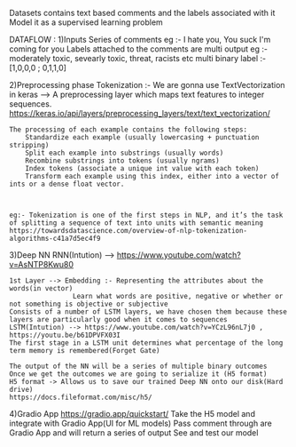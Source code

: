 Datasets contains text based comments and the labels associated with it
Model it as a supervised learning problem

DATAFLOW :
1)Inputs
    Series of comments
    eg :- I hate you, You suck I'm coming for you
    Labels attached to the comments are multi output
    eg :- moderately toxic, sevearly toxic, threat, racists etc
    multi binary label :- [1,0,0,0 ; 0,1,1,0]

2)Preprocessing phase
    Tokenization :- We are gonna use TextVectorization in keras --> A preprocessing layer which maps text features to integer sequences.
    https://keras.io/api/layers/preprocessing_layers/text/text_vectorization/

    The processing of each example contains the following steps:
        Standardize each example (usually lowercasing + punctuation stripping)
        Split each example into substrings (usually words)
        Recombine substrings into tokens (usually ngrams)
        Index tokens (associate a unique int value with each token)
        Transform each example using this index, either into a vector of ints or a dense float vector.

    

    eg:- Tokenization is one of the first steps in NLP, and it’s the task of splitting a sequence of text into units with semantic meaning
    https://towardsdatascience.com/overview-of-nlp-tokenization-algorithms-c41a7d5ec4f9
 

    

3)Deep NN
    RNN(Intution) --> https://www.youtube.com/watch?v=AsNTP8Kwu80

    1st Layer --> Embedding :- Representing the attributes about the words(in vector)
                    Learn what words are positive, negative or whether or not something is objective or subjective
    Consists of a number of LSTM layers, we have chosen them because these layers are particularly good when it comes to sequences
    LSTM(Intution) --> https://www.youtube.com/watch?v=YCzL96nL7j0 , https://youtu.be/b61DPVFX03I
    The first stage in a LSTM unit determines what percentage of the long term memory is remembered(Forget Gate)
    
    The output of the NN will be a series of multiple binary outcomes
    Once we get the outcomes we are going to serialize it (H5 format)
    H5 format -> Allows us to save our trained Deep NN onto our disk(Hard drive)
    https://docs.fileformat.com/misc/h5/

4)Gradio App https://gradio.app/quickstart/
    Take the H5 model and integrate with Gradio App(UI for ML models)
    Pass comment through are Gradio App and will return a series of output
    See and test our model

